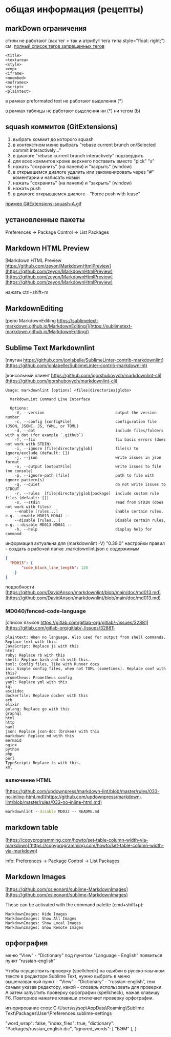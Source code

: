 # общая информация (рецепты)

## markDown ограничения

стили не работают (как тег <style></style>> так и атрибут тега типа
style="float: right;")
см. [полный список тегов запрещенных тегов](https://github.github.com/gfm/#disallowed-raw-html-extension-)

````text
<title>
<textarea>
<style>
<xmp>
<iframe>
<noembed>
<noframes>
<script>
<plaintext>
````

в рамках preformated text не работают выделения (*)

в рамках таблицы не работают выделения ни (\*) ни тегом (b)

## squash коммитов (GitExtensions)

1. выбрать коммит до которого squash
2. в контекстном меню выбрать "rebase current brunch on/Selected commit interactively..."
3. в диалоге "rebase current brunch interactively" подтвердить
4. для всех коммитов кроме верхнего поставить вместо "pick" "s"
5. нажать "сохранить" (на панели) и "закрыть" (window)
6. в открывшемся диалоге удалить или закоменировать через "#" коментарии
  и написать новый
7. нажать "сохранить" (на панели) и "закрыть" (window)
8. нажать push
9. в диалоге открывшемся диалоге - "Force push with lease"

[пример GitExtensions-squash-A.gif](images/GitExtensions-squash-A.gif)

## установленные пакеты

Preferences -> Package Control -> List Packages

## Markdown HTML Preview

[Markdown HTML Preview https://github.com/zeyon/MarkdownHtmlPreview](https://github.com/zeyon/MarkdownHtmlPreview)
[https://github.com/zeyon/MarkdownHtmlPreview](https://github.com/zeyon/MarkdownHtmlPreview)

нажать ctrl+shift+m

## MarkdownEditing

[репо MarkdownEditing https://sublimetext-markdown.github.io/MarkdownEditing/](https://sublimetext-markdown.github.io/MarkdownEditing/)

## Sublime Text Markdownlint

[плугин https://github.com/jonlabelle/SublimeLinter-contrib-markdownlint](https://github.com/jonlabelle/SublimeLinter-contrib-markdownlint)

[консольный клиент https://github.com/igorshubovych/markdownlint-cli](https://github.com/igorshubovych/markdownlint-cli)

````text
Usage: markdownlint [options] <files|directories|globs>

  MarkdownLint Command Line Interface

  Options:
    -V, --version                               output the version number
    -c, --config [configFile]                   configuration file (JSON, JSONC, JS, YAML, or TOML)
    -d, --dot                                   include files/folders with a dot (for example `.github`)
    -f, --fix                                   fix basic errors (does not work with STDIN)
    -i, --ignore [file|directory|glob]          file(s) to ignore/exclude (default: [])
    -j, --json                                  write issues in json format
    -o, --output [outputFile]                   write issues to file (no console)
    -p, --ignore-path [file]                    path to file with ignore pattern(s)
    -q, --quiet                                 do not write issues to STDOUT
    -r, --rules  [file|directory|glob|package]  include custom rule files (default: [])
    -s, --stdin                                 read from STDIN (does not work with files)
    --enable [rules...]                         Enable certain rules, e.g. --enable MD013 MD041 --
    --disable [rules...]                        Disable certain rules, e.g. --disable MD013 MD041 --
    -h, --help                                  display help for command
````

информация актуальна для (markdownlint -V) "0.39.0"
настройки правил - создать в рабочей папке .markdownlint.json
с содержимым

````json
{
  "MD013": {
       "code_block_line_length": 120
    } 
}
````

подробности [https://github.com/DavidAnson/markdownlint/blob/main/doc/md013.md](https://github.com/DavidAnson/markdownlint/blob/main/doc/md013.md)

### MD040/fenced-code-language

[список языков https://gitlab.com/gitlab-org/gitlab/-/issues/32881](https://gitlab.com/gitlab-org/gitlab/-/issues/32881)

````text
plaintext: When no language. Also used for output from shell commands. Replace text with this.
JavaScript: Replace js with this
html
ruby: Replace rb with this
shell: Replace bash and sh with this.
toml: Config files, like with Runner docs
ini: Simple config files, when not TOML (sometimes). Replace conf with this?
prometheus: Prometheus config
yaml: Replace yml with this
sql
asciidoc
dockerfile: Replace docker with this
erb
elixir
golang: Replace go with this
graphql
html
http
haml
json: Replace json-doc (broken) with this
markdown: Replace md with this
mermaid
nginx
python
php
perl
TypeScript: Replace ts with this.
xml
````

### включение HTML

[https://github.com/updownpress/markdown-lint/blob/master/rules/033-no-inline-html.md](https://github.com/updownpress/markdown-lint/blob/master/rules/033-no-inline-html.md)

````cmd
markdownlint --disable MD033 -- README.md
````

## markdown table

[https://copyprogramming.com/howto/set-table-column-width-via-markdown](https://copyprogramming.com/howto/set-table-column-width-via-markdown)

info:
Preferences -> Package Control -> List Packages

## Markdown Images

[https://github.com/xsleonard/sublime-MarkdownImages](https://github.com/xsleonard/sublime-MarkdownImages)

These can be activated with the command palette (cmd+shift+p):

````text
MarkdownImages: Hide Images
MarkdownImages: Show All Images
MarkdownImages: Show Local Images
MarkdownImages: Show Remote Images
````

## орфография

меню “View” - “Dictionary” под пунктом “Language - English” появиться пункт “russian-english”

Чтобы осуществить проверку (spellcheck) на ошибки в русско-язычном тексте в
редакторе Sublime Text, нужно выбрать в меню вышеназванный пункт -
“View” - “Dictionary” - “russian-english”, тем самым указав редактору,
какой - словарь использовать для проверки. А затем запустить
проверку орфографии (spellcheck), нажав клавишу F6. Повторное нажатие клавиши
отключает проверку орфографии.

игнорирование слов: C:\Users\sysop\AppData\Roaming\Sublime Text\Packages\User\Preferences.sublime-settings

"word_wrap": false,
  "index_files": true,
  "dictionary": "Packages/russian_english.dic",
  "ignored_words":
  [
    "БЭМ"
  ],
}
